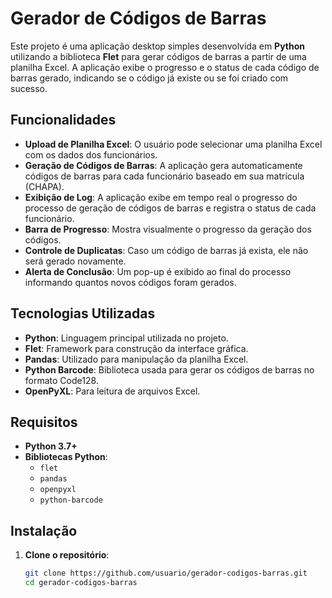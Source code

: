 # Gerador de Códigos de Barras

Este projeto é uma aplicação desktop simples desenvolvida em **Python** utilizando a biblioteca **Flet** para gerar códigos de barras a partir de uma planilha Excel. A aplicação exibe o progresso e o status de cada código de barras gerado, indicando se o código já existe ou se foi criado com sucesso.

## Funcionalidades

- **Upload de Planilha Excel**: O usuário pode selecionar uma planilha Excel com os dados dos funcionários.
- **Geração de Códigos de Barras**: A aplicação gera automaticamente códigos de barras para cada funcionário baseado em sua matrícula (CHAPA).
- **Exibição de Log**: A aplicação exibe em tempo real o progresso do processo de geração de códigos de barras e registra o status de cada funcionário.
- **Barra de Progresso**: Mostra visualmente o progresso da geração dos códigos.
- **Controle de Duplicatas**: Caso um código de barras já exista, ele não será gerado novamente.
- **Alerta de Conclusão**: Um pop-up é exibido ao final do processo informando quantos novos códigos foram gerados.

## Tecnologias Utilizadas

- **Python**: Linguagem principal utilizada no projeto.
- **Flet**: Framework para construção da interface gráfica.
- **Pandas**: Utilizado para manipulação da planilha Excel.
- **Python Barcode**: Biblioteca usada para gerar os códigos de barras no formato Code128.
- **OpenPyXL**: Para leitura de arquivos Excel.

## Requisitos

- **Python 3.7+**
- **Bibliotecas Python**:
  - `flet`
  - `pandas`
  - `openpyxl`
  - `python-barcode`
  
## Instalação

1. **Clone o repositório**:
   ```bash
   git clone https://github.com/usuario/gerador-codigos-barras.git
   cd gerador-codigos-barras

